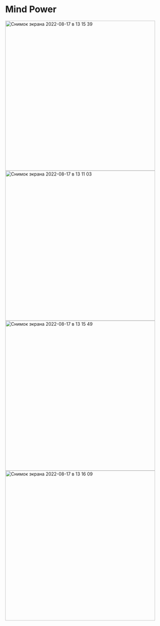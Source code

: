 # Mind Power
<img width="473" alt="Снимок экрана 2022-08-17 в 13 15 39" src="https://user-images.githubusercontent.com/107983374/185058026-0bb2d6dc-6ad5-45fb-8534-b3a3fe2091bd.png">
<img width="473" alt="Снимок экрана 2022-08-17 в 13 11 03" src="https://user-images.githubusercontent.com/107983374/185058038-03110ca6-cc29-4b09-9478-9c33c0ccc277.png">
<img width="473" alt="Снимок экрана 2022-08-17 в 13 15 49" src="https://user-images.githubusercontent.com/107983374/185058045-9ed71efc-5d7a-489b-a702-79dc73a85365.png">
<img width="473" alt="Снимок экрана 2022-08-17 в 13 16 09" src="https://user-images.githubusercontent.com/107983374/185058058-7f6f3f8d-d38b-4a68-86d3-7838ea29ed74.png">
